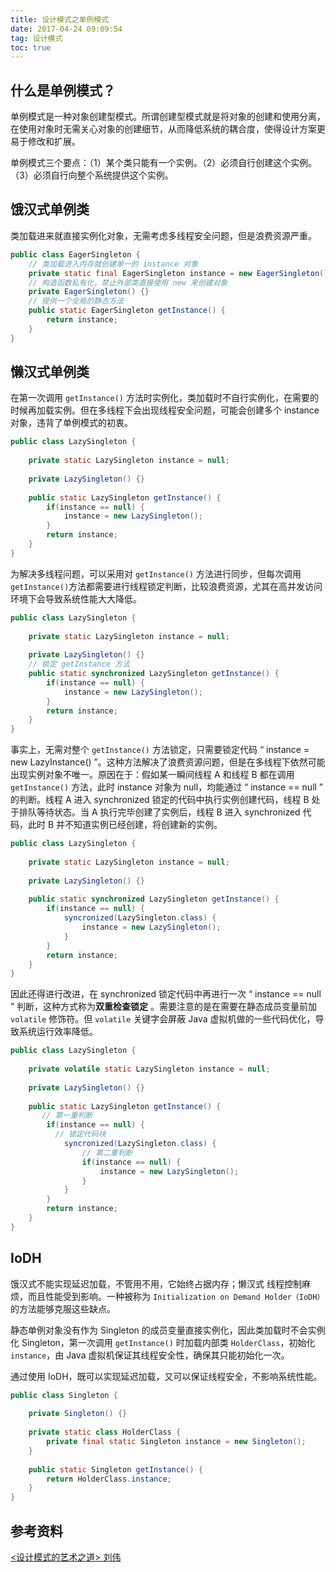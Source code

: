 ```yaml
---
title: 设计模式之单例模式
date: 2017-04-24 09:09:54
tag: 设计模式
toc: true
---
```


## 什么是单例模式？

单例模式是一种对象创建型模式。所谓创建型模式就是将对象的创建和使用分离，在使用对象时无需关心对象的创建细节，从而降低系统的耦合度，使得设计方案更易于修改和扩展。



单例模式三个要点：（1）某个类只能有一个实例。（2）必须自行创建这个实例。（3）必须自行向整个系统提供这个实例。

## 饿汉式单例类

类加载进来就直接实例化对象，无需考虑多线程安全问题，但是浪费资源严重。

```java
public class EagerSingleton {
	// 类加载进入内存就创建单一的 instance 对象
	private static final EagerSingleton instance = new EagerSingleton();
	// 构造函数私有化，禁止外部类直接使用 new 来创建对象
	private EagerSingleton() {}
	// 提供一个全局的静态方法
	public static EagerSingleton getInstance() {
		return instance;
	}
}
```

## 懒汉式单例类

在第一次调用 `getInstance()` 方法时实例化，类加载时不自行实例化，在需要的时候再加载实例。但在多线程下会出现线程安全问题，可能会创建多个 instance 对象，违背了单例模式的初衷。

```java
public class LazySingleton {
	
	private static LazySingleton instance = null;
	
	private LazySingleton() {}
	
	public static LazySingleton getInstance() {
		if(instance == null) {
			instance = new LazySingleton();
		}
		return instance;
	}
}
```

为解决多线程问题，可以采用对 `getInstance()` 方法进行同步，但每次调用`getInstance()`方法都需要进行线程锁定判断，比较浪费资源，尤其在高并发访问环境下会导致系统性能大大降低。

```java
public class LazySingleton {
	
	private static LazySingleton instance = null;
	
	private LazySingleton() {}
	// 锁定 getInstance 方法
	public static synchronized LazySingleton getInstance() {
		if(instance == null) {
			instance = new LazySingleton();
		}
		return instance;
	}
}
```

事实上，无需对整个 `getInstance()` 方法锁定，只需要锁定代码 “ instance = new LazyInstance() ”。这种方法解决了浪费资源问题，但是在多线程下依然可能出现实例对象不唯一。原因在于：假如某一瞬间线程 A 和线程 B 都在调用`getInstance()` 方法，此时 instance 对象为 null，均能通过 “ instance == null ” 的判断。线程 A 进入 synchronized 锁定的代码中执行实例创建代码，线程 B 处于排队等待状态。当 A 执行完毕创建了实例后，线程 B 进入 synchronized 代码，此时 B 并不知道实例已经创建，将创建新的实例。

```java
public class LazySingleton {
	
	private static LazySingleton instance = null;
	
	private LazySingleton() {}
	
	public static synchronized LazySingleton getInstance() {
		if(instance == null) {
          	syncronized(LazySingleton.class) {    
            	instance = new LazySingleton();  
          	}	
		}
		return instance;
	}
}
```

因此还得进行改进，在 synchronized 锁定代码中再进行一次 “ instance == null ” 判断，这种方式称为**双重检查锁定** 。需要注意的是在需要在静态成员变量前加 `volatile` 修饰符。但 `volatile` 关键字会屏蔽 Java 虚拟机做的一些代码优化，导致系统运行效率降低。

```java
public class LazySingleton {
	
	private volatile static LazySingleton instance = null;
	
	private LazySingleton() {}
	
	public static LazySingleton getInstance() {
       // 第一重判断
		if(instance == null) {
          // 锁定代码块
          	syncronized(LazySingleton.class) {
                // 第二重判断
              	if(instance == null) {
                	instance = new LazySingleton();    
              	}
          	}	
		}
		return instance;
	}
}
```

## IoDH

饿汉式不能实现延迟加载，不管用不用，它始终占据内存；懒汉式 线程控制麻烦，而且性能受到影响。一种被称为 `Initialization on Demand Holder（IoDH）`的方法能够克服这些缺点。

静态单例对象没有作为 Singleton 的成员变量直接实例化，因此类加载时不会实例化 Singleton，第一次调用 `getInstance()` 时加载内部类 `HolderClass`，初始化 `instance`，由 Java 虚拟机保证其线程安全性，确保其只能初始化一次。

通过使用 IoDH，既可以实现延迟加载，又可以保证线程安全，不影响系统性能。

```java
public class Singleton {
	
	private Singleton() {}
	
	private static class HolderClass {
		private final static Singleton instance = new Singleton();
	}
	
	public static Singleton getInstance() {
		return HolderClass.instance;
	}
}
```

## 参考资料

[<设计模式的艺术之道>  刘伟](https://www.amazon.cn/%E8%AE%BE%E8%AE%A1%E6%A8%A1%E5%BC%8F%E7%9A%84%E8%89%BA%E6%9C%AF-%E8%BD%AF%E4%BB%B6%E5%BC%80%E5%8F%91%E4%BA%BA%E5%91%98%E5%86%85%E5%8A%9F%E4%BF%AE%E7%82%BC%E4%B9%8B%E9%81%93-%E5%88%98%E4%BC%9F/dp/B00ATKMX9M/ref=sr_1_4?ie=UTF8&qid=1357551589&sr=8-4)





